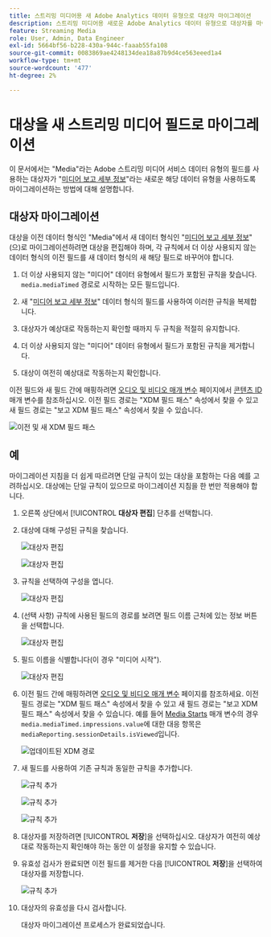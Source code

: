 ```yaml
---
title: 스트리밍 미디어용 새 Adobe Analytics 데이터 유형으로 대상자 마이그레이션
description: 스트리밍 미디어용 새로운 Adobe Analytics 데이터 유형으로 대상자를 마이그레이션하는 방법을 알아봅니다
feature: Streaming Media
role: User, Admin, Data Engineer
exl-id: 5664bf56-b228-430a-944c-faaab55fa108
source-git-commit: 0083869ae4248134dea18a87b9d4ce563eeed1a4
workflow-type: tm+mt
source-wordcount: '477'
ht-degree: 2%

---
```


# 대상을 새 스트리밍 미디어 필드로 마이그레이션

이 문서에서는 &quot;Media&quot;라는 Adobe 스트리밍 미디어 서비스 데이터 유형의 필드를 사용하는 대상자가 &quot;[미디어 보고 세부 정보](https://experienceleague.adobe.com/en/docs/experience-platform/xdm/data-types/media-reporting-details)&quot;라는 새로운 해당 데이터 유형을 사용하도록 마이그레이션하는 방법에 대해 설명합니다.

## 대상자 마이그레이션

대상을 이전 데이터 형식인 &quot;Media&quot;에서 새 데이터 형식인 &quot;[미디어 보고 세부 정보](https://experienceleague.adobe.com/en/docs/experience-platform/xdm/data-types/media-reporting-details)&quot;(으)로 마이그레이션하려면 대상을 편집해야 하며, 각 규칙에서 더 이상 사용되지 않는 데이터 형식의 이전 필드를 새 데이터 형식의 새 해당 필드로 바꾸어야 합니다.

1. 더 이상 사용되지 않는 &quot;미디어&quot; 데이터 유형에서 필드가 포함된 규칙을 찾습니다. `media.mediaTimed` 경로로 시작하는 모든 필드입니다.

1. 새 &quot;[미디어 보고 세부 정보](https://experienceleague.adobe.com/en/docs/experience-platform/xdm/data-types/media-reporting-details)&quot; 데이터 형식의 필드를 사용하여 이러한 규칙을 복제합니다.

1. 대상자가 예상대로 작동하는지 확인할 때까지 두 규칙을 적절히 유지합니다.

1. 더 이상 사용되지 않는 &quot;미디어&quot; 데이터 유형에서 필드가 포함된 규칙을 제거합니다.

1. 대상이 여전히 예상대로 작동하는지 확인합니다.

이전 필드와 새 필드 간에 매핑하려면 [오디오 및 비디오 매개 변수](https://experienceleague.adobe.com/en/docs/media-analytics/using/implementation/variables/audio-video-parameters#content-id) 페이지에서 [콘텐츠 ID](https://experienceleague.adobe.com/ko/docs/media-analytics/using/implementation/variables/audio-video-parameters) 매개 변수를 참조하십시오. 이전 필드 경로는 &quot;XDM 필드 패스&quot; 속성에서 찾을 수 있고 새 필드 경로는 &quot;보고 XDM 필드 패스&quot; 속성에서 찾을 수 있습니다.

![이전 및 새 XDM 필드 패스](assets/field-paths-updated.jpeg)

## 예

마이그레이션 지침을 더 쉽게 따르려면 단일 규칙이 있는 대상을 포함하는 다음 예를 고려하십시오. 대상에는 단일 규칙이 있으므로 마이그레이션 지침을 한 번만 적용해야 합니다.

1. 오른쪽 상단에서 [!UICONTROL **대상자 편집**] 단추를 선택합니다.

1. 대상에 대해 구성된 규칙을 찾습니다.

   ![대상자 편집](assets/audience-edit.jpeg)

   ![대상자 편집](assets/audience-edit2.jpeg)

1. 규칙을 선택하여 구성을 엽니다.

   ![대상자 편집](assets/audience-edit3.jpeg)

1. (선택 사항) 규칙에 사용된 필드의 경로를 보려면 필드 이름 근처에 있는 정보 버튼을 선택합니다.

   ![대상자 편집](assets/audience-edit4.jpeg)

1. 필드 이름을 식별합니다(이 경우 &quot;미디어 시작&quot;).

   ![대상자 편집](assets/audience-edit5.jpeg)

1. 이전 필드 간에 매핑하려면 [오디오 및 비디오 매개 변수](https://experienceleague.adobe.com/ko/docs/media-analytics/using/implementation/variables/audio-video-parameters) 페이지를 참조하세요. 이전 필드 경로는 &quot;XDM 필드 패스&quot; 속성에서 찾을 수 있고 새 필드 경로는 &quot;보고 XDM 필드 패스&quot; 속성에서 찾을 수 있습니다. 예를 들어 [Media Starts](https://experienceleague.adobe.com/en/docs/media-analytics/using/implementation/variables/audio-video-parameters#media-starts) 매개 변수의 경우 `media.mediaTimed.impressions.value`에 대한 대응 항목은 `mediaReporting.sessionDetails.isViewed`입니다.

   ![업데이트된 XDM 경로](assets/updated-xdm-path.jpeg)

1. 새 필드를 사용하여 기존 규칙과 동일한 규칙을 추가합니다.

   ![규칙 추가](assets/add-rule.jpeg)

   ![규칙 추가](assets/add-rule2.jpeg)

   ![규칙 추가](assets/add-rule3.jpeg)

1. 대상자를 저장하려면 [!UICONTROL **저장**]&#x200B;을 선택하십시오. 대상자가 여전히 예상대로 작동하는지 확인해야 하는 동안 이 설정을 유지할 수 있습니다.

1. 유효성 검사가 완료되면 이전 필드를 제거한 다음 [!UICONTROL **저장**]&#x200B;을 선택하여 대상자를 저장합니다.

   ![규칙 추가](assets/add-rule4.jpeg)

1. 대상자의 유효성을 다시 검사합니다.

   대상자 마이그레이션 프로세스가 완료되었습니다.
